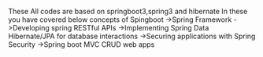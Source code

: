 These All codes are based on springboot3,spring3 and hibernate 
In these you have covered below concepts of Spingboot
->Spring Framework
->Developing spring RESTful APIs
->Implementing Spring Data Hibernate/JPA for database interactions
->Securing applications with Spring Security
->Spring boot MVC CRUD web apps
